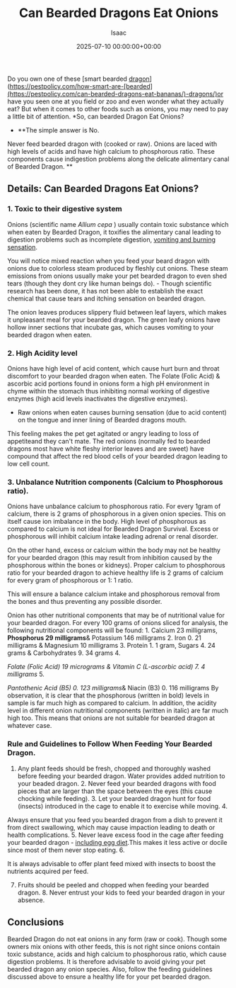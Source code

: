 ﻿---
title: Can Bearded Dragons Eat Onions
description: Do you own one of these smart bearded dragonhttpspestpolicy.comhow-smart-are-bearded-dragons or have you seen one at you field or zoo and even wonder what...
slug: /can-bearded-dragons-eat-onions/
date: 2025-07-10 00:00:00+00:00
lastmod: 2025-07-10 00:00:00+03:00
author: Isaac
categories:
- Guide
- Lizard
tags:
- guide
- bearded
- dragon
layout: post
---

Do you own one of these [smart bearded [dragon](https://pestpolicy.com/can-bearded-dragons-eat-apples/)](https://pestpolicy.com/how-smart-are-[bearded](https://pestpolicy.com/can-bearded-dragons-eat-bananas/)-dragons/)or have you seen one at you field or zoo and even wonder what they actually eat? But when it comes to other foods such as onions, you may need to pay a little bit of attention. *So, can bearded Dragon Eat Onions?

* **The simple answer is No.

Never feed bearded dragon with (cooked or raw). Onions are laced with high levels of acids and have high calcium to phosphorous ratio. These components cause indigestion problems along the delicate alimentary canal of Bearded Dragon. **

##  Details: Can Bearded Dragons Eat Onions?

###  1. Toxic to their digestive system

Onions (scientific name *Allium cepa* ) usually contain toxic substance which when eaten by Bearded Dragon, it toxifies the alimentary canal leading to digestion problems such as incomplete digestion, [vomiting and burning sensation](https://www.vetexotic.theclinics.com/article/S1094-9194(16)30081-0/abstract).

You will notice mixed reaction when you feed your beard dragon with onions due to colorless steam produced by fleshly cut onions. These steam emissions from onions usually make your pet bearded dragon to even shed tears (though they dont cry like human beings do). - Though scientific research has been done, it has not been able to establish the exact chemical that cause tears and itching sensation on bearded dragon.

The onion leaves produces slippery fluid between leaf layers, which makes it unpleasant meal for your bearded dragon. The green leafy onions have hollow inner sections that incubate gas, which causes vomiting to your bearded dragon when eaten.

###  2. High Acidity level

Onions have high level of acid content, which cause hurt burn and throat discomfort to your bearded dragon when eaten. The Folate (Folic Acid) & ascorbic acid portions found in onions form a high pH environment in chyme within the stomach thus inhibiting normal working of digestive enzymes (high acid levels inactivates the digestive enzymes).

- Raw onions when eaten causes burning sensation (due to acid content) on the tongue and inner lining of Bearded dragons mouth.

This feeling makes the pet get agitated or angry leading to loss of appetiteand they can't mate. The red onions (normally fed to bearded dragons most have white fleshy interior leaves and are sweet) have compound that affect the red blood cells of your bearded dragon leading to low cell count.

###  3. Unbalance Nutrition components (Calcium to Phosphorous ratio).

Onions have unbalance calcium to phosphorous ratio. For every 1gram of calcium, there is 2 grams of phosphorous in a given onion species. This on itself cause ion imbalance in the body. High level of phosphorous as compared to calcium is not ideal for Bearded Dragon Survival. Excess or phosphorous will inhibit calcium intake leading adrenal or renal disorder.

On the other hand, excess or calcium within the body may not be healthy for your bearded dragon (this may result from inhibition caused by the phosphorous within the bones or kidneys). Proper calcium to phosphorous ratio for your bearded dragon to achieve healthy life is 2 grams of calcium for every gram of phosphorous or 1: 1 ratio.

This will ensure a balance calcium intake and phosphorous removal from the bones and thus preventing any possible disorder.

Onion has other nutritional components that may be of nutritional value for your bearded dragon. For every 100 grams of onions sliced for analysis, the following nutritional components will be found: 1. Calcium 23 milligrams, **Phosphorus 29 milligrams**& Potassium 146 milligrams 2. Iron 0. 21 milligrams & Magnesium 10 milligrams 3. Protein 1. 1 gram, Sugars 4. 24 grams & Carbohydrates 9. 34 grams 4.

*Folate (Folic Acid) 19 micrograms & Vitamin C (L-ascorbic acid) 7. 4 milligrams* 5.

*Pantothenic Acid (B5) 0. 123 milligrams*& Niacin (B3) 0. 116 milligrams By observation, it is clear that the phosphorous (written in bold) levels in sample is far much high as compared to calcium. In addition, the acidity level in different onion nutritional components (written in italic) are far much high too. This means that onions are not suitable for bearded dragon at whatever case.

###  Rule and Guidelines to Follow When Feeding Your Bearded Dragon.

1. Any plant feeds should be fresh, chopped and thoroughly washed before feeding your bearded dragon. Water provides added nutrition to your beaded dragon. 2. Never feed your bearded dragons with food pieces that are larger than the space between the eyes (this cause chocking while feeding). 3. Let your bearded dragon hunt for food (insects) introduced in the cage to enable it to exercise while moving. 4.

Always ensure that you feed you bearded dragon from a dish to prevent it from direct swallowing, which may cause impaction leading to death or health complications. 5. Never leave excess food in the cage after feeding your bearded dragon - [including egg diet](https://pestpolicy.com/can-bearded-dragons-eat-eggs/).This makes it less active or docile since most of them never stop eating. 6.

It is always advisable to offer plant feed mixed with insects to boost the nutrients acquired per feed.

7. Fruits should be peeled and chopped when feeding your bearded dragon. 8. Never entrust your kids to feed your bearded dragon in your absence.

##  Conclusions

Bearded Dragon do not eat onions in any form (raw or cook). Though some owners mix onions with other feeds, this is not right since onions contain toxic substance, acids and high calcium to phosphorous ratio, which cause digestion problems. It is therefore advisable to avoid giving your pet bearded dragon any onion species. Also, follow the feeding guidelines discussed above to ensure a healthy life for your pet bearded dragon.

